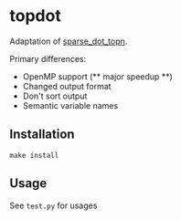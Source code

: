 # topdot

Adaptation of [sparse_dot_topn](https://github.com/ing-bank/sparse_dot_topn). 

Primary differences:
 - OpenMP support (** major speedup **)
 - Changed output format
 - Don't sort output
 - Semantic variable names


## Installation
```
make install
```

## Usage

See `test.py` for usages
